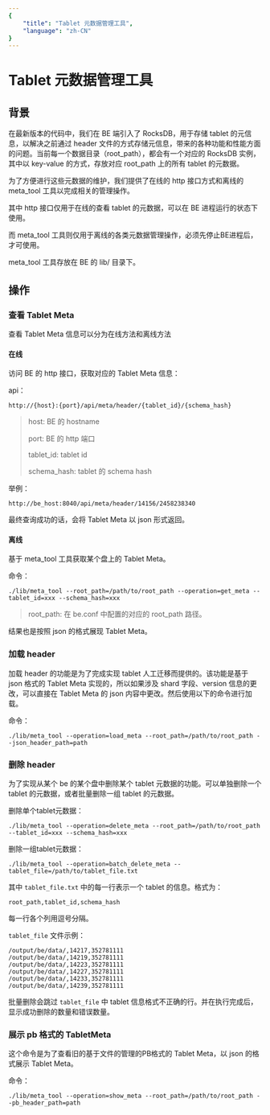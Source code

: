 ```yaml
---
{
    "title": "Tablet 元数据管理工具",
    "language": "zh-CN"
}
---
```


<!-- 
Licensed to the Apache Software Foundation (ASF) under one
or more contributor license agreements.  See the NOTICE file
distributed with this work for additional information
regarding copyright ownership.  The ASF licenses this file
to you under the Apache License, Version 2.0 (the
"License"); you may not use this file except in compliance
with the License.  You may obtain a copy of the License at

  http://www.apache.org/licenses/LICENSE-2.0

Unless required by applicable law or agreed to in writing,
software distributed under the License is distributed on an
"AS IS" BASIS, WITHOUT WARRANTIES OR CONDITIONS OF ANY
KIND, either express or implied.  See the License for the
specific language governing permissions and limitations
under the License.
-->

# Tablet 元数据管理工具 

## 背景

在最新版本的代码中，我们在 BE 端引入了 RocksDB，用于存储 tablet 的元信息，以解决之前通过 header 文件的方式存储元信息，带来的各种功能和性能方面的问题。当前每一个数据目录（root\_path），都会有一个对应的 RocksDB 实例，其中以 key-value 的方式，存放对应 root\_path 上的所有 tablet 的元数据。

为了方便进行这些元数据的维护，我们提供了在线的 http 接口方式和离线的 meta\_tool 工具以完成相关的管理操作。

其中 http 接口仅用于在线的查看 tablet 的元数据，可以在 BE 进程运行的状态下使用。

而 meta\_tool 工具则仅用于离线的各类元数据管理操作，必须先停止BE进程后，才可使用。

meta\_tool 工具存放在 BE 的 lib/ 目录下。

## 操作

### 查看 Tablet Meta

查看 Tablet Meta 信息可以分为在线方法和离线方法

#### 在线

访问 BE 的 http 接口，获取对应的 Tablet Meta 信息：

api：

`http://{host}:{port}/api/meta/header/{tablet_id}/{schema_hash}`


> host: BE 的 hostname
> 
> port: BE 的 http 端口
> 
> tablet_id: tablet id
> 
> schema_hash: tablet 的 schema hash

举例：
    
`http://be_host:8040/api/meta/header/14156/2458238340`

最终查询成功的话，会将 Tablet Meta 以 json 形式返回。

#### 离线

基于 meta\_tool 工具获取某个盘上的 Tablet Meta。

命令：

```
./lib/meta_tool --root_path=/path/to/root_path --operation=get_meta --tablet_id=xxx --schema_hash=xxx
```

> root_path: 在 be.conf 中配置的对应的 root_path 路径。

结果也是按照 json 的格式展现 Tablet Meta。

### 加载 header

加载 header 的功能是为了完成实现 tablet 人工迁移而提供的。该功能是基于 json 格式的 Tablet Meta 实现的，所以如果涉及 shard 字段、version 信息的更改，可以直接在 Tablet Meta 的 json 内容中更改。然后使用以下的命令进行加载。

命令：

```
./lib/meta_tool --operation=load_meta --root_path=/path/to/root_path --json_header_path=path
```

### 删除 header

为了实现从某个 be 的某个盘中删除某个 tablet 元数据的功能。可以单独删除一个 tablet 的元数据，或者批量删除一组 tablet 的元数据。

删除单个tablet元数据：

```
./lib/meta_tool --operation=delete_meta --root_path=/path/to/root_path --tablet_id=xxx --schema_hash=xxx
```

删除一组tablet元数据：

```
./lib/meta_tool --operation=batch_delete_meta --tablet_file=/path/to/tablet_file.txt
```

其中 `tablet_file.txt` 中的每一行表示一个 tablet 的信息。格式为：

`root_path,tablet_id,schema_hash`

每一行各个列用逗号分隔。

`tablet_file` 文件示例：

```
/output/be/data/,14217,352781111
/output/be/data/,14219,352781111
/output/be/data/,14223,352781111
/output/be/data/,14227,352781111
/output/be/data/,14233,352781111
/output/be/data/,14239,352781111
```

批量删除会跳过 `tablet_file` 中 tablet 信息格式不正确的行。并在执行完成后，显示成功删除的数量和错误数量。

### 展示 pb 格式的 TabletMeta

这个命令是为了查看旧的基于文件的管理的PB格式的 Tablet Meta，以 json 的格式展示 Tablet Meta。

命令：

```
./lib/meta_tool --operation=show_meta --root_path=/path/to/root_path --pb_header_path=path
```


